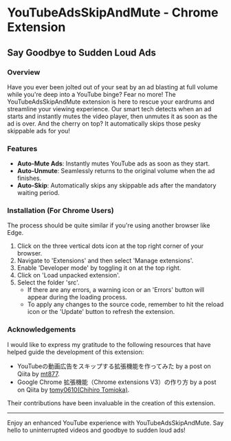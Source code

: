 # YouTubeAdsSkipAndMute - Chrome Extension

## Say Goodbye to Sudden Loud Ads

### Overview

Have you ever been jolted out of your seat by an ad blasting at full volume while you're deep into a YouTube binge? Fear no more! The YouTubeAdsSkipAndMute extension is here to rescue your eardrums and streamline your viewing experience. Our smart tech detects when an ad starts and instantly mutes the video player, then unmutes it as soon as the ad is over. And the cherry on top? It automatically skips those pesky skippable ads for you!

### Features

- **Auto-Mute Ads**: Instantly mutes YouTube ads as soon as they start.
- **Auto-Unmute**: Seamlessly returns to the original volume when the ad finishes.
- **Auto-Skip**: Automatically skips any skippable ads after the mandatory waiting period.

### Installation (For Chrome Users)

The process should be quite similar if you're using another browser like Edge.

1. Click on the three vertical dots icon at the top right corner of your browser.
2. Navigate to 'Extensions' and then select 'Manage extensions'.
3. Enable 'Developer mode' by toggling it on at the top right.
4. Click on 'Load unpacked extension'.
5. Select the folder 'src'.
   - If there are any errors, a warning icon or an 'Errors' button will appear during the loading process.
   - To apply any changes to the source code, remember to hit the reload icon or the 'Update' button to refresh the extension.

### Acknowledgements

I would like to express my gratitude to the following resources that have helped guide the development of this extension:

- YouTubeの動画広告をスキップする拡張機能を作ってみた by a post on Qiita by [mt877](https://qiita.com/mt877/items/110ae331917bc8fd8018).
- Google Chrome 拡張機能（Chrome extensions V3）の作り方 by a post on Qiita by [tomy0610(Chihiro Tomioka)](https://qiita.com/tomy0610/items/85d4e6abb1f1eefc519f#%E4%BD%9C%E3%81%A3%E3%81%9F%E6%8B%A1%E5%BC%B5%E6%A9%9F%E8%83%BD%E3%82%92%E3%83%96%E3%83%A9%E3%82%A6%E3%82%B6%E3%81%AB%E8%BF%BD%E5%8A%A0%E3%81%99%E3%82%8B%E6%96%B9%E6%B3%95).

Their contributions have been invaluable in the creation of this extension.

---

Enjoy an enhanced YouTube experience with YouTubeAdsSkipAndMute. Say hello to uninterrupted videos and goodbye to sudden loud ads!
